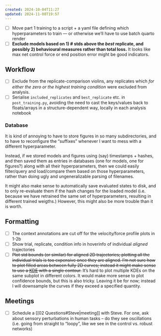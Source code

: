 ```yaml
---
created: 2024-10-04T11:27
updated: 2024-11-08T19:57
---
```


- [ ] Move part 1 training to a script + a yaml file defining which hyperparameters to train — or otherwise we’ll have to use batch quarto render 
- [ ] **Exclude models based on 1) # stds above the *best* replicate, and possibly 2) behavioural measures rather than total loss.** It looks like max net control force or end position error might be good indicators. 
## Workflow

- [ ] Exclude from the replicate-comparison violins, any replicates which *for either the zero or the highest training condition* were excluded from analysis.
- [ ] Serialise `included_replicates` and `best_replicate` etc. in `post_training.py`, avoiding the need to cast the keys/values back to floats/arrays in a structure-dependent way, locally in each analysis notebook

### Database

It is kind of annoying to have to store figures in so many subdirectories, and to have to reconfigure the “suffixes” whenever I want to mess with a different hyperparameter. 

Instead, if we stored models and figures using (say) timestamps + hashes, and then saved them as entries in databases (one for models, one for figures?) along with all their hyperparameters, then we could easily filter/query and load/compare them based on those hyperparameters, rather than doing ugly and ungeneralizable parsing of filenames.

It might also make sense to automatically save evaluated states to disk, and to only re-evaluate them if the hash changes for the loaded model (i.e. because we have retrained the same set of hyperparameters, resulting in different trained weigths.) However, this might also be more trouble than it is worth.

## Formatting

- [ ] The context annotations are cut off for the velocity/force profile plots in 1-2b
- [ ] Show trial, replicate, condition info in hoverinfo of individual *aligned* trajectories
- [ ] ~~Plot std bounds (or similar) for aligned 2D trajectories; plotting all the individual trials is too expensive once they are aligned. I’m not sure how to plot filled areas between fully 2D curves; instead it might make sense to use a [KDE](https://plotly.com/python/2d-histogram-contour/) with a single contour.~~ It’s hard to plot multiple KDEs on the same subplot in different colors. It would make more sense to plot confidence bounds, but this is also tricky. Leaving it be for now; instead I will downsample the curves if they exceed a specified quantity.

## Meetings

- [ ] Schedule a [[02 Questions#Steve|meeting]] with Steve. For one, ask about sensory perturbations in human tasks – do they see oscillations (i.e. going from straight to “loopy”, like we see in the control vs. robust networks)
